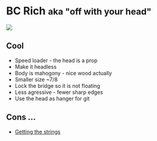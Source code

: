 # BC Rich <small> aka  "off with your head"</small>

<img src="/img/bc/rich-less.png"/>

## Cool

* Speed loader - the head is a prop
* Make it headless
* Body is mahogony - nice wood actually
* Smaller size ~7/8
* Lock the bridge so it is not floating
* Less agressive - fewer sharp edges
* Use the head as hanger for git

## Cons ...

* [Getting the strings](http://www.floydrose.com/news/speedloader-update-october-2014)